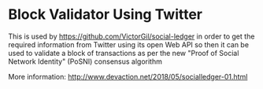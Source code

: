 # Block Validator Using Twitter

This is used by https://github.com/VictorGil/social-ledger in order to get the required information from Twitter using its open Web API so then it can be used to validate a block of transactions as per the new "Proof of Social Network Identity" (PoSNI) consensus algorithm 

More information:
http://www.devaction.net/2018/05/socialledger-01.html  
